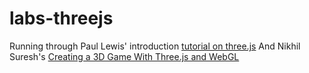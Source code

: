 labs-threejs
============

Running through Paul Lewis' introduction [tutorial on three.js](http://www.aerotwist.com/tutorials/getting-started-with-three-js/)
And Nikhil Suresh's [Creating a 3D Game With Three.js and WebGL](http://buildnewgames.com/webgl-threejs/?utm_source=html5weekly&utm_medium=email)
